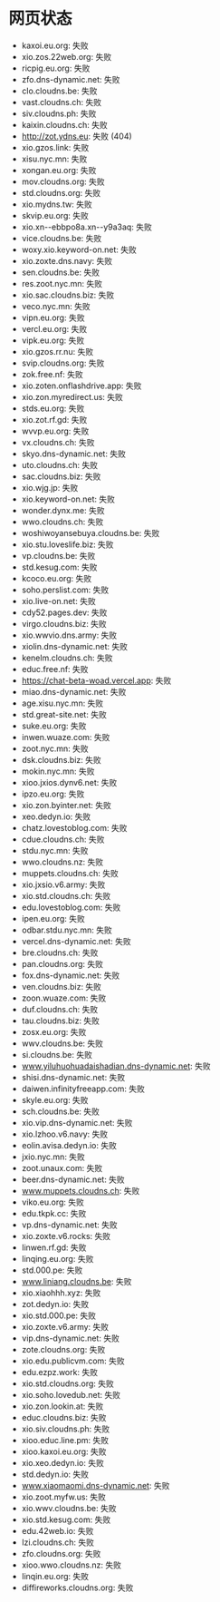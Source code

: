 # 网页状态
- kaxoi.eu.org: 失败
- xio.zos.22web.org: 失败
- ricpig.eu.org: 失败
- zfo.dns-dynamic.net: 失败
- clo.cloudns.be: 失败
- vast.cloudns.ch: 失败
- siv.cloudns.ph: 失败
- kaixin.cloudns.ch: 失败
- http://zot.ydns.eu: 失败 (404)
- xio.gzos.link: 失败
- xisu.nyc.mn: 失败
- xongan.eu.org: 失败
- mov.cloudns.org: 失败
- std.cloudns.org: 失败
- xio.mydns.tw: 失败
- skvip.eu.org: 失败
- xio.xn--ebbpo8a.xn--y9a3aq: 失败
- vice.cloudns.be: 失败
- woxy.xio.keyword-on.net: 失败
- xio.zoxte.dns.navy: 失败
- sen.cloudns.be: 失败
- res.zoot.nyc.mn: 失败
- xio.sac.cloudns.biz: 失败
- veco.nyc.mn: 失败
- vipn.eu.org: 失败
- vercl.eu.org: 失败
- vipk.eu.org: 失败
- xio.gzos.rr.nu: 失败
- svip.cloudns.org: 失败
- zok.free.nf: 失败
- xio.zoten.onflashdrive.app: 失败
- xio.zon.myredirect.us: 失败
- stds.eu.org: 失败
- xio.zot.rf.gd: 失败
- wvvp.eu.org: 失败
- vx.cloudns.ch: 失败
- skyo.dns-dynamic.net: 失败
- uto.cloudns.ch: 失败
- sac.cloudns.biz: 失败
- xio.wjg.jp: 失败
- xio.keyword-on.net: 失败
- wonder.dynx.me: 失败
- wwo.cloudns.ch: 失败
- woshiwoyansebuya.cloudns.be: 失败
- xio.stu.loveslife.biz: 失败
- vp.cloudns.be: 失败
- std.kesug.com: 失败
- kcoco.eu.org: 失败
- soho.perslist.com: 失败
- xio.live-on.net: 失败
- cdy52.pages.dev: 失败
- virgo.cloudns.biz: 失败
- xio.wwvio.dns.army: 失败
- xiolin.dns-dynamic.net: 失败
- kenelm.cloudns.ch: 失败
- educ.free.nf: 失败
- https://chat-beta-woad.vercel.app: 失败
- miao.dns-dynamic.net: 失败
- age.xisu.nyc.mn: 失败
- std.great-site.net: 失败
- suke.eu.org: 失败
- inwen.wuaze.com: 失败
- zoot.nyc.mn: 失败
- dsk.cloudns.biz: 失败
- mokin.nyc.mn: 失败
- xioo.jxios.dynv6.net: 失败
- ipzo.eu.org: 失败
- xio.zon.byinter.net: 失败
- xeo.dedyn.io: 失败
- chatz.lovestoblog.com: 失败
- cdue.cloudns.ch: 失败
- stdu.nyc.mn: 失败
- wwo.cloudns.nz: 失败
- muppets.cloudns.ch: 失败
- xio.jxsio.v6.army: 失败
- xio.std.cloudns.ch: 失败
- edu.lovestoblog.com: 失败
- ipen.eu.org: 失败
- odbar.stdu.nyc.mn: 失败
- vercel.dns-dynamic.net: 失败
- bre.cloudns.ch: 失败
- pan.cloudns.org: 失败
- fox.dns-dynamic.net: 失败
- ven.cloudns.biz: 失败
- zoon.wuaze.com: 失败
- duf.cloudns.ch: 失败
- tau.cloudns.biz: 失败
- zosx.eu.org: 失败
- wwv.cloudns.be: 失败
- si.cloudns.be: 失败
- www.yiluhuohuadaishadian.dns-dynamic.net: 失败
- shisi.dns-dynamic.net: 失败
- daiwen.infinityfreeapp.com: 失败
- skyle.eu.org: 失败
- sch.cloudns.be: 失败
- xio.vip.dns-dynamic.net: 失败
- xio.lzhoo.v6.navy: 失败
- eolin.avisa.dedyn.io: 失败
- jxio.nyc.mn: 失败
- zoot.unaux.com: 失败
- beer.dns-dynamic.net: 失败
- www.muppets.cloudns.ch: 失败
- viko.eu.org: 失败
- edu.tkpk.cc: 失败
- vp.dns-dynamic.net: 失败
- xio.zoxte.v6.rocks: 失败
- linwen.rf.gd: 失败
- linqing.eu.org: 失败
- std.000.pe: 失败
- www.liniang.cloudns.be: 失败
- xio.xiaohhh.xyz: 失败
- zot.dedyn.io: 失败
- xio.std.000.pe: 失败
- xio.zoxte.v6.army: 失败
- vip.dns-dynamic.net: 失败
- zote.cloudns.org: 失败
- xio.edu.publicvm.com: 失败
- edu.ezpz.work: 失败
- xio.std.cloudns.org: 失败
- xio.soho.lovedub.net: 失败
- xio.zon.lookin.at: 失败
- educ.cloudns.biz: 失败
- xio.siv.cloudns.ph: 失败
- xioo.educ.line.pm: 失败
- xioo.kaxoi.eu.org: 失败
- xio.xeo.dedyn.io: 失败
- std.dedyn.io: 失败
- www.xiaomaomi.dns-dynamic.net: 失败
- xio.zoot.myfw.us: 失败
- xio.wwv.cloudns.be: 失败
- xio.std.kesug.com: 失败
- edu.42web.io: 失败
- lzi.cloudns.ch: 失败
- zfo.cloudns.org: 失败
- xioo.wwo.cloudns.nz: 失败
- linqin.eu.org: 失败
- diffireworks.cloudns.org: 失败
